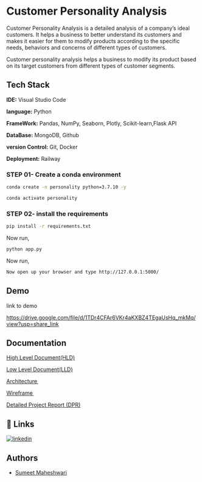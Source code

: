 
# Customer Personality Analysis

Customer Personality Analysis is a detailed analysis of a company’s ideal
customers. It helps a business to better understand its customers and makes
it easier for them to modify products according to the specific needs,
behaviors and concerns of different types of customers.

Customer personality analysis helps a business to modify its product based
on its target customers from different types of customer segments.

## Tech Stack

**IDE:** Visual Studio Code

**language:** Python

**FrameWork:** Pandas, NumPy, Seaborn, Plotly, Scikit-learn,Flask API

**DataBase:** MongoDB, Github

**version Control:**  Git, Docker

**Deployment:** Railway 


### STEP 01- Create a conda environment 

```bash
conda create -n personality python=3.7.10 -y
```

```bash
conda activate personality
```


### STEP 02- install the requirements
```bash
pip install -r requirements.txt
```


Now run,
```bash
python app.py
```


Now run,
```bash
Now open up your browser and type http://127.0.0.1:5000/

```
## Demo

link to demo

https://drive.google.com/file/d/1TDr4CFAr6VKr4aKXBZ4TEgaUsHq_mkMq/view?usp=share_link
## Documentation
[High Level Document(HLD)](https://docs.google.com/document/d/1HfeFNZLLulmJXTISOgS5zTJNeSiLRm-I/edit?usp=share_link&ouid=117638078237994451961&rtpof=true&sd=true)

[Low Level Document(LLD)](https://docs.google.com/document/d/1-C-NbkePNiXLbSkrjJKDEuRHRIWWcsgE/edit?usp=share_link&ouid=117638078237994451961&rtpof=true&sd=true)

[Architecture ](https://drive.google.com/file/d/1PSGyywywID_kbhElEHwTIqhja500i0cB/view?usp=share_link)

[Wireframe ](https://docs.google.com/document/d/1RkdzE7npplHUsbY_xGWmn2LfRqtmO949/edit?usp=share_link&ouid=117638078237994451961&rtpof=true&sd=true)

[Detailed Project Report (DPR)](https://docs.google.com/presentation/d/1QmbRnxW5Ar8_Y4F4ueg90kg1exfqLA2p/edit?usp=share_link&ouid=117638078237994451961&rtpof=true&sd=true)



## 🔗 Links

[![linkedin](https://img.shields.io/badge/linkedin-0A66C2?style=for-the-badge&logo=linkedin&logoColor=white)](https://www.linkedin.com/in/sumeet-maheshwari/)


## Authors

- [Sumeet Maheshwari](https://github.com/sumeet0701/)

